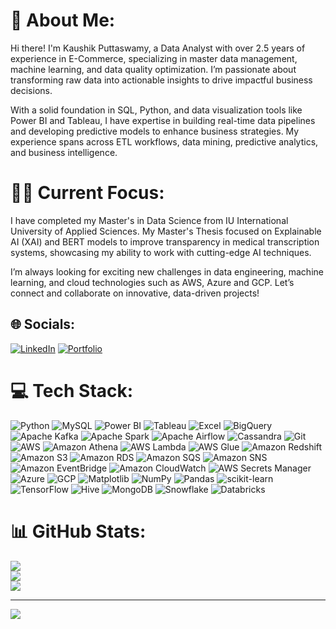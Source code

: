 # 💫 About Me:
Hi there! I'm Kaushik Puttaswamy, a Data Analyst with over 2.5 years of experience in E-Commerce, specializing in master data management, machine learning, and data quality optimization. I’m passionate about transforming raw data into actionable insights to drive impactful business decisions.

With a solid foundation in SQL, Python, and data visualization tools like Power BI and Tableau, I have expertise in building real-time data pipelines and developing predictive models to enhance business strategies. My experience spans across ETL workflows, data mining, predictive analytics, and business intelligence.

# 👨‍💻 Current Focus:
I have completed my Master's in Data Science from IU International University of Applied Sciences. My Master's Thesis focused on Explainable AI (XAI) and BERT models to improve transparency in medical transcription systems, showcasing my ability to work with cutting-edge AI techniques.

I’m always looking for exciting new challenges in data engineering, machine learning, and cloud technologies such as AWS, Azure and GCP. Let’s connect and collaborate on innovative, data-driven projects!

## 🌐 Socials:
[![LinkedIn](https://img.shields.io/badge/LinkedIn-%230077B5.svg?logo=linkedin&logoColor=white)](https://www.linkedin.com/in/kaushik-puttaswamy-317475148)
[![Portfolio](https://img.shields.io/badge/Portfolio-%230000ff.svg?logo=firefox&logoColor=white)](https://www.datascienceportfol.io/kaushikputtaswamy)


# 💻 Tech Stack:
![Python](https://img.shields.io/badge/python-3670A0?style=flat&logo=python&logoColor=ffdd54) ![MySQL](https://img.shields.io/badge/mysql-%2300000f.svg?style=flat&logo=mysql&logoColor=white) ![Power BI](https://img.shields.io/badge/Power%20BI-F2C811?style=flat&logo=powerbi&logoColor=black) ![Tableau](https://img.shields.io/badge/Tableau-E97627?style=flat&logo=tableau&logoColor=white) ![Excel](https://img.shields.io/badge/Microsoft%20Excel-217346?style=flat&logo=microsoftexcel&logoColor=white) ![BigQuery](https://img.shields.io/badge/BigQuery-4285F4?style=flat&logo=googlecloud&logoColor=white) ![Apache Kafka](https://img.shields.io/badge/Apache%20Kafka-231F20?style=flat&logo=apachekafka&logoColor=white) ![Apache Spark](https://img.shields.io/badge/Apache%20Spark-FDEE21?style=flat&logo=apachespark&logoColor=black) ![Apache Airflow](https://img.shields.io/badge/Apache%20Airflow-017CEE?style=flat&logo=apacheairflow&logoColor=white) ![Cassandra](https://img.shields.io/badge/Cassandra-1287B1?style=flat&logo=apachecassandra&logoColor=white) ![Git](https://img.shields.io/badge/Git-F05032?style=flat&logo=git&logoColor=white) ![AWS](https://img.shields.io/badge/AWS-232F3E?style=flat&logo=amazonaws&logoColor=white) ![Amazon Athena](https://img.shields.io/badge/Amazon%20Athena-232F3E?style=flat&logo=amazonaws&logoColor=white) ![AWS Lambda](https://img.shields.io/badge/AWS%20Lambda-FF9900?style=flat&logo=amazonaws&logoColor=black) ![AWS Glue](https://img.shields.io/badge/AWS%20Glue-232F3E?style=flat&logo=amazonaws&logoColor=white) ![Amazon Redshift](https://img.shields.io/badge/Amazon%20Redshift-8C4FFF?style=flat&logo=amazonaws&logoColor=white) ![Amazon S3](https://img.shields.io/badge/Amazon%20S3-569A31?style=flat&logo=amazonaws&logoColor=white) ![Amazon RDS](https://img.shields.io/badge/Amazon%20RDS-4285F4?style=flat&logo=amazonaws&logoColor=white) ![Amazon SQS](https://img.shields.io/badge/Amazon%20SQS-FF4F8B?style=flat&logo=amazonaws&logoColor=white) ![Amazon SNS](https://img.shields.io/badge/Amazon%20SNS-FF9900?style=flat&logo=amazonaws&logoColor=black) ![Amazon EventBridge](https://img.shields.io/badge/Amazon%20EventBridge-6527BE?style=flat&logo=amazonaws&logoColor=white) ![Amazon CloudWatch](https://img.shields.io/badge/Amazon%20CloudWatch-2F2E41?style=flat&logo=amazonaws&logoColor=white) ![AWS Secrets Manager](https://img.shields.io/badge/AWS%20Secrets%20Manager-232F3E?style=flat&logo=amazonaws&logoColor=white) ![Azure](https://img.shields.io/badge/Azure-0089D6?style=flat&logo=microsoftazure&logoColor=white) ![GCP](https://img.shields.io/badge/GCP-4285F4?style=flat&logo=googlecloud&logoColor=white) ![Matplotlib](https://img.shields.io/badge/Matplotlib-%23ffffff.svg?style=flat&logo=matplotlib&logoColor=black) ![NumPy](https://img.shields.io/badge/numpy-%23013243.svg?style=flat&logo=numpy&logoColor=white) ![Pandas](https://img.shields.io/badge/pandas-%23150458.svg?style=flat&logo=pandas&logoColor=white) ![scikit-learn](https://img.shields.io/badge/scikit--learn-%23F7931E.svg?style=flat&logo=scikit-learn&logoColor=white) ![TensorFlow](https://img.shields.io/badge/TensorFlow-%23FF6F00.svg?style=flat&logo=tensorflow&logoColor=white) ![Hive](https://img.shields.io/badge/Apache%20Hive-FDEE21?style=flat&logo=apachehive&logoColor=black) ![MongoDB](https://img.shields.io/badge/MongoDB-47A248?style=flat&logo=mongodb&logoColor=white) ![Snowflake](https://img.shields.io/badge/Snowflake-29B5E8?style=flat&logo=snowflake&logoColor=white) ![Databricks](https://img.shields.io/badge/Databricks-EF3A24?style=flat&logo=databricks&logoColor=white)


# 📊 GitHub Stats:
![](https://github-readme-stats.vercel.app/api?username=Kaushik-Puttaswamy&theme=radical&hide_border=false&include_all_commits=true&count_private=true)<br/>
![](https://github-readme-streak-stats.herokuapp.com/?user=Kaushik-Puttaswamy&theme=radical&hide_border=false)<br/>
![](https://github-readme-stats.vercel.app/api/top-langs/?username=Kaushik-Puttaswamy&theme=radical&hide_border=false&include_all_commits=true&count_private=true&layout=compact)

---

[![](https://visitcount.itsvg.in/api?id=Kaushik-Puttaswamy&icon=5&color=6)](https://visitcount.itsvg.in)

